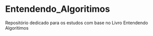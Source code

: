# Entendendo_Algoritimos
Repositório dedicado para os estudos com base no Livro Entendendo Algoritimos
